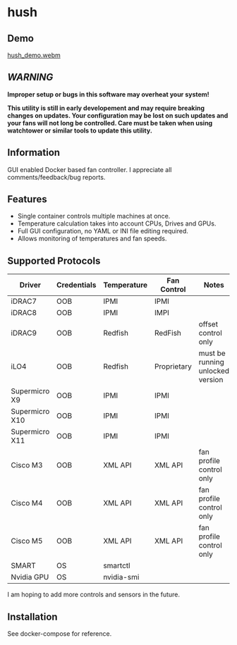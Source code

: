 # hush

## Demo
[hush_demo.webm](https://github.com/natankeddem/hush/assets/44515217/f7545b98-657a-4771-83d3-54ef61e985b1)

## ***WARNING***

**Improper setup or bugs in this software may overheat your system!**

**This utility is still in early developement and may require breaking changes on updates. Your configuration may be lost on such updates and your fans will not long be controlled. Care must be taken when using watchtower or similar tools to update this utility.**

## Information
GUI enabled Docker based fan controller. I appreciate all comments/feedback/bug reports.

## Features
* Single container controls multiple machines at once.
* Temperature calculation takes into account CPUs, Drives and GPUs.
* Full GUI configuration, no YAML or INI file editing required.
* Allows monitoring of temperatures and fan speeds.

## Supported Protocols

| Driver         | Credentials | Temperature | Fan Control | Notes                            |
|----------------|-------------|-------------|-------------|----------------------------------|
| iDRAC7         | OOB         | IPMI        | IPMI        |                                  |
| iDRAC8         | OOB         | IPMI        | IMPI        |                                  |
| iDRAC9         | OOB         | Redfish     | RedFish     | offset control only              |
| iLO4           | OOB         | Redfish     | Proprietary | must be running unlocked version |
| Supermicro X9  | OOB         | IPMI        | IPMI        |                                  |
| Supermicro X10 | OOB         | IPMI        | IPMI        |                                  |
| Supermicro X11 | OOB         | IPMI        | IPMI        |                                  |
| Cisco M3       | OOB         | XML API     | XML API     | fan profile control only         |
| Cisco M4       | OOB         | XML API     | XML API     | fan profile control only         |
| Cisco M5       | OOB         | XML API     | XML API     | fan profile control only         |
| SMART          | OS          | smartctl    |             |                                  |
| Nvidia GPU     | OS          | nvidia-smi  |             |                                  |

I am hoping to add more controls and sensors in the future.

## Installation
See docker-compose for reference.
